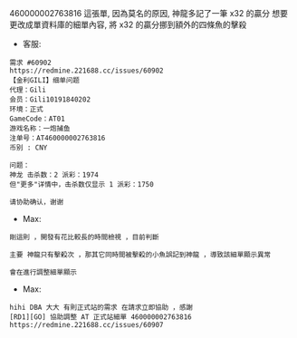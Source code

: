 460000002763816 這張單, 因為莫名的原因, 神龍多記了一筆 x32 的贏分
想要更改成單資料庫的細單內容, 將 x32 的贏分挪到額外的四條魚的擊殺

* 客服:
```
需求 #60902
https://redmine.221688.cc/issues/60902
【金利GILI】细单问题
代理：Gili
会员：Gili10191840202
环境：正式
GameCode：AT01
游戏名称：一炮捕鱼
注单号：AT460000002763816
币别 : CNY

问题：
神龙 击杀数：2 派彩：1974
但"更多"详情中，击杀数仅显示 1 派彩：1750

请协助确认，谢谢
```

* Max:
```
剛這則 ，開發有花比較長的時間檢視 ，目前判斷

主要 神龍只有擊殺次 ，那其它同時間被擊殺的小魚誤記到神龍 ，導致該細單顯示異常

會在進行調整細單顯示
```

* Max:
```
hihi DBA 大大 有則正式站的需求 在請求立即協助 ，感謝
[RD1][GO] 協助調整 AT 正式站細單 460000002763816
https://redmine.221688.cc/issues/60907
```